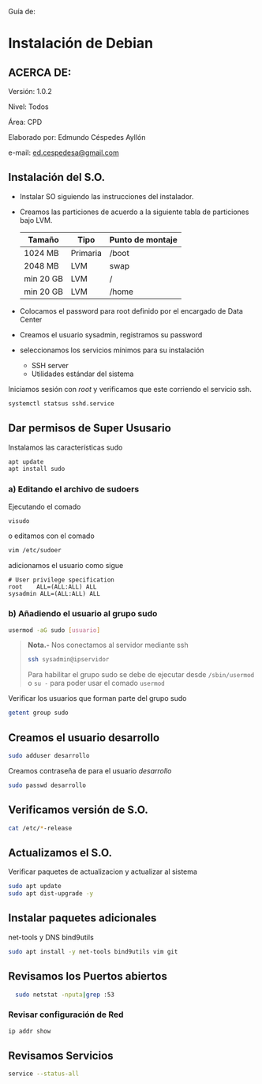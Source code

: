 Guía de: 

# Instalación de Debian

## ACERCA DE:

Versión: 1.0.2

Nivel: Todos

Área: CPD

Elaborado por: Edmundo Céspedes Ayllón

e-mail: [ed.cespedesa@gmail.com](ed.cespedesa@gmail.com)

## Instalación del S.O.

- Instalar SO siguiendo las instrucciones del instalador.
* Creamos las particiones de acuerdo a la siguiente tabla de particiones bajo LVM.
  
  | Tamaño    | Tipo     | Punto de montaje |
  | --------- | -------- | ---------------- |
  | 1024 MB   | Primaria | /boot            |
  | 2048 MB   | LVM      | swap             |
  | min 20 GB | LVM      | /                |
  | min 20 GB | LVM      | /home            |

* Colocamos  el password para root definido por el encargado de Data Center

* Creamos el usuario sysadmin, registramos su password 

* seleccionamos los servicios mínimos para su instalación
  
  * SSH server
  * Utilidades estándar del sistema 

Iniciamos sesión con *root* y verificamos que este corriendo el servicio ssh.

```bash
systemctl statsus sshd.service
```

## Dar permisos de Super Ususario

Instalamos las características sudo

```bash
apt update
apt install sudo
```

### a) Editando el archivo de sudoers

Ejecutando el comado

```bash
visudo
```

o editamos con el comado

```bash
vim /etc/sudoer
```

adicionamos el usuario como sigue

```output
# User privilege specification
root    ALL=(ALL:ALL) ALL
sysadmin ALL=(ALL:ALL) ALL
```

### b) Añadiendo el usuario al grupo sudo

```bash
usermod -aG sudo [usuario] 
```

> **Nota.-** Nos conectamos al servidor mediante ssh
> 
> ```bash
> ssh sysadmin@ipservidor
> ```
> 
> Para habilitar el grupo sudo se debe de ejecutar desde `/sbin/usermod`  o `su -` para poder usar el comado `usermod`

Verificar los usuarios que forman parte del grupo sudo

```bash
getent group sudo
```

## Creamos el usuario desarrollo

```bash
sudo adduser desarrollo
```

Creamos contraseña de para el usuario *desarrollo*

```bash
sudo passwd desarrollo
```

## Verificamos versión de S.O.

```bash
cat /etc/*-release
```

## Actualizamos el S.O.

Verificar paquetes de actualizacion y actualizar al sistema

```bash
sudo apt update
sudo apt dist-upgrade -y
```

## Instalar paquetes adicionales

net-tools y DNS bind9utils

```bash
sudo apt install -y net-tools bind9utils vim git
```

## Revisamos los Puertos abiertos

```bash
  sudo netstat -nputa|grep :53
```

### Revisar configuración de Red

```bash
ip addr show
```

## Revisamos Servicios

```bash
service --status-all
```
